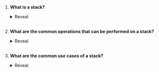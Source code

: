 1. **What is a stack?**

   <details>
   <summary>Reveal</summary>

   A stack is a linear collection of elements that follows the LIFO (Last In, First Out) principle to insert and remove elements, i.e., the last inserted element is the one to be removed first.

   </details><br />

2. **What are the common operations that can be performed on a stack?**

   <details>
   <summary>Reveal</summary>

   - Insert element (algorithmic complexity is O1)
   - Remove element (algorithmic complexity is O1)
   - Access element at top of the stack (algorithmic complexity is O1)

   </details><br />

3. **What are the common use cases of a stack?**

   <details>
   <summary>Reveal</summary>

   - Undo/redo operations
   - Back tracking
   - Depth first search
   - Compile time memory management

   </details><br />
